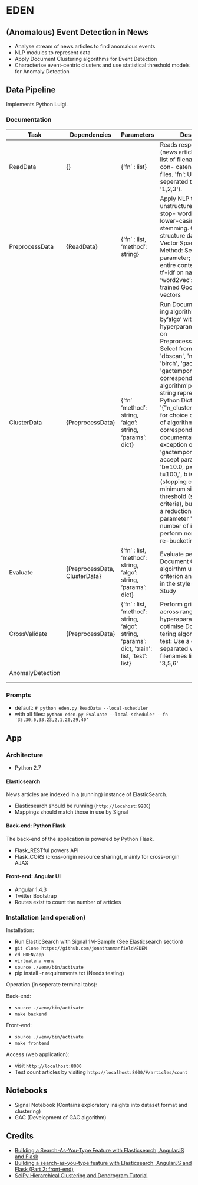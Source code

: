 # EDEN

## (Anomalous) Event Detection in News

+ Analyse stream of news articles to find anomalous events
+ NLP modules to represent data
+ Apply Document Clustering algorithms for Event Detection
+ Characterise event-centric clusters and use statistical threshold models for Anomaly Detection

## Data Pipeline

Implements Python Luigi.

### Documentation

| Task             | Dependencies                  | Parameters                                                                                   | Description                                                                                                                                                                                                                                                                                                                                                                                                                                                                                                                                                                                                                                                                                                                       |
|------------------|-------------------------------|----------------------------------------------------------------------------------------------|-----------------------------------------------------------------------------------------------------------------------------------------------------------------------------------------------------------------------------------------------------------------------------------------------------------------------------------------------------------------------------------------------------------------------------------------------------------------------------------------------------------------------------------------------------------------------------------------------------------------------------------------------------------------------------------------------------------------------------------|
| ReadData         | {}                            | {‘fn’ : list}                                                                                | Reads respective data (news articles) from ‘fn’, a list of filenames. Returns a con- catenation of all files.  'fn':  Use a comma-seperated text string (e.g., '1,2,3').                                                                                                                                                                                                                                                                                                                                                                                                                                                                                                                                                          |
| PreprocessData   | {ReadData}                    | {‘fn’ : list, ‘method’: string}                                                              | Apply NLP techniques on unstructured data for stop- word removal, lower-casing and porter stemming. Convert to structure data format of Vector Space Model.  Method: Selected by parameter; ‘ltc’: tf-idf on entire content, ‘ltc-ent’: tf-idf on named entities, ‘word2vec’: Use pre-trained Google News vectors                                                                                                                                                                                                                                                                                                                                                                                                                 |
| ClusterData      | {PreprocessData}              | {‘fn’ ‘method’: string, ‘algo’: string, ‘params’: dict}                                      | Run Document Cluster-ing algorithm (selected by‘algo’ with hyperparameters‘params’) on PreprocessedData'algo': Select from {'kmeans', 'dbscan', 'meanshift', 'birch', 'gac', 'gactemporal'} to run the corresponding algorithm'params': Use string representation of Python Dictionary (e.g., '{"n_clusters": 50}')n.b., for choice of parameters of algorithm see corresponding sklearn documentation, with the exception of 'gac' or 'gactemporal' which accept parameters: 'b=10.0, p=0.5, s=0.8, t=100,', b is factor (stopping criteria), s is minimum similarity threshold (stopping criteria), bucket size, p is a reduction 'gac has a parameter 're=5' for number of iterations to perform normally before re-bucketing. |
| Evaluate         | {PreprocessData, ClusterData} | {‘fn’ : list, ‘method’: string, ‘algo’: string, ‘params’: dict}                              | Evaluate performance of Document Clustering algoirthm using external criterion and labelled data in the style of TDT Pilot Study                                                                                                                                                                                                                                                                                                                                                                                                                                                                                                                                                                                                  |
| CrossValidate    | {PreprocessData}              | {‘fn’ : list, ‘method’: string, ‘algo’: string, ‘params’: dict, 'train': list, 'test': list} | Perform grid search across range of hyperaparameters to optimise Document Clus- tering algorithms  train, test: Use a comma-separated value of filenames like 'fn' (e.g. '3,5,6'                                                                                                                                                                                                                                                                                                                                                                                                                                                                                                                                                  |
| AnomalyDetection |                               |                                                                                              |                                                                                                                                                                                                                                                                                                                                                                                                                                                                                                                                                                                                                                                                                                                                   |
|                  |                               |                                                                                              |                                                                                                                                                                                                                                                                                                                                                                                                                                                                                                                                                                                                                                                                                                                                   |
|                  |                               |                                                                                              |                                                                                                                                                                                                                                                                                                                                                                                                                                                                                                                                                                                                                                                                                                                                   |
 

### Prompts

- default: `# python eden.py ReadData --local-scheduler`
- with all files: `python eden.py Evaluate --local-scheduler --fn '35,30,6,33,23,2,1,20,29,40'`

## App

### Architecture

+ Python 2.7

#### Elasticsearch

News articles are indexed in a (running) instance of ElasticSearch.

+ Elasticsearch should be running (`http://locahost:9200`)
+ Mappings should match those in use by Signal

#### Back-end: Python Flask

The back-end of the application is powered by Python Flask.

+ Flask_RESTful powers API
+ Flask_CORS (cross-origin resource sharing), mainly for cross-origin AJAX

#### Front-end: Angular UI

+ Angular 1.4.3
+ Twitter Bootstrap
+ Routes exist to count the number of articles

### Installation (and operation)

Installation:

+ Run ElasticSearch with Signal 1M-Sample (See Elasticsearch section)
+ `git clone https://github.com/jonathanmanfield/EDEN`
+ `cd EDEN/app`
+ `virtualenv venv`
+ `source ./venv/bin/activate`
+ pip install -r requirements.txt (Needs testing)

Operation (in seperate terminal tabs):

Back-end:

+ `source ./venv/bin/activate`
+ `make backend`

Front-end:

+ `source ./venv/bin/activate`
+ `make frontend`

Access (web application):

+ visit `http://localhost:8000`
+ Test count articles by visiting `http://localhost:8000/#/articles/count`

## Notebooks

+ Signal Notebook (Contains exploratory insights into dataset format and clustering)
+ GAC (Development of GAC algorithm)

## Credits

+ [Building a Search-As-You-Type Feature with Elasticsearch, AngularJS and Flask](https://marcobonzanini.com/2015/08/10/building-a-search-as-you-type-feature-with-elasticsearch-angularjs-and-flask/)
+ [Building a search-as-you-type feature with Elasticsearch, AngularJS and Flask (Part 2: front-end)](https://marcobonzanini.com/2015/08/18/building-a-search-as-you-type-feature-with-elasticsearch-angularjs-and-flask-part-2-front-end/)
+ [SciPy Hierarchical Clustering and Dendrogram Tutorial](https://joernhees.de/blog/2015/08/26/scipy-hierarchical-clustering-and-dendrogram-tutorial/)

